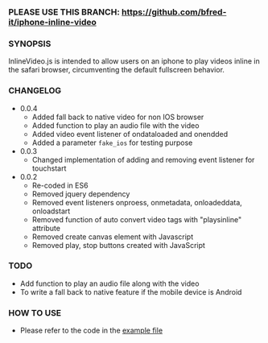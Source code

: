 ### PLEASE USE THIS BRANCH: https://github.com/bfred-it/iphone-inline-video 

### SYNOPSIS 
InlineVideo.js is intended to allow users on an iphone to play videos inline in the safari browser, circumventing the default fullscreen behavior.  

### CHANGELOG
* 0.0.4
    * Added fall back to native video for non IOS browser
    * Added function to play an audio file with the video
    * Added video event listener of ondataloaded and onendded
    * Added a parameter `fake_ios` for testing purpose     
* 0.0.3
    * Changed implementation of adding and removing event listener for touchstart
* 0.0.2
    * Re-coded in ES6
    * Removed jquery dependency
    * Removed event listeners onproess, onmetadata, onloadeddata, onloadstart
    * Removed function of auto convert video tags with "playsinline" attribute 
    * Removed create canvas element with Javascript
    * Removed play, stop buttons created with JavaScript 

### TODO
* Add function to play an audio file along with the video
* To write a fall back to native feature if the mobile device is Android

### HOW TO USE
* Please refer to the code in the [example file](http://wewearglasses.github.io/InlineVideo/example)
